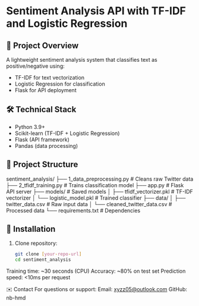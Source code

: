 # Sentiment Analysis API with TF-IDF and Logistic Regression

## 📌 Project Overview
A lightweight sentiment analysis system that classifies text as positive/negative using:
- TF-IDF for text vectorization
- Logistic Regression for classification
- Flask for API deployment

## 🛠️ Technical Stack
- Python 3.9+
- Scikit-learn (TF-IDF + Logistic Regression)
- Flask (API framework)
- Pandas (data processing)

## 📂 Project Structure
sentiment_analysis/
├── 1_data_preprocessing.py    # Cleans raw Twitter data
├── 2_tfidf_training.py       # Trains classification model
├── app.py                    # Flask API server
├── models/                   # Saved models
│   ├── tfidf_vectorizer.pkl  # TF-IDF vectorizer
│   └── logistic_model.pkl    # Trained classifier
├── data/
│   ├── twitter_data.csv      # Raw input data
│   └── cleaned_twitter_data.csv # Processed data
└── requirements.txt          # Dependencies

## 🚀 Installation
1. Clone repository:
   ```bash
   git clone [your-repo-url]
   cd sentiment_analysis

Training time: ~30 seconds (CPU)
Accuracy: ~80% on test set
Prediction speed: <10ms per request


✉️ Contact
For questions or support:
Email: xyzz05@outlook.com
GitHub: nb-hmd
